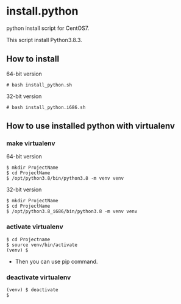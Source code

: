 install.python
==============

python install script for CentOS7.

This script install Python3.8.3.


How to install
--------------

 64-bit version

	# bash install_python.sh

 32-bit version

	# bash install_python.i686.sh


How to use installed python with virtualenv
-------------------------------------------

### make virtualenv

 64-bit version

	$ mkdir ProjectName
	$ cd ProjectName
	$ /opt/python3.8/bin/python3.8 -m venv venv

 32-bit version

	$ mkdir ProjectName
	$ cd ProjectName
	$ /opt/python3.8_i686/bin/python3.8 -m venv venv

### activate virtualenv

	$ cd Projectname
	$ source venv/bin/activate
	(venv) $

- Then you can use pip command.

### deactivate virtualenv

	(venv) $ deactivate
	$
